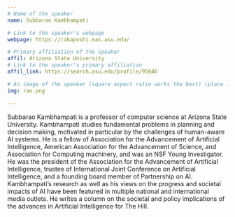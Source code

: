 ```yaml
---
# Name of the speaker
name: Subbarao Kambhampati

# Link to the speaker's webpage
webpage: https://rakaposhi.eas.asu.edu/

# Primary affiliation of the speaker
affil: Arizona State University
# Link to the speaker's primary affiliation
affil_link: https://search.asu.edu/profile/95646

# An image of the speaker (square aspect ratio works the best) (place in the `assets/img/speakers` directory)
img: rao.png

---
```


<!-- Whatever you write below will show up as the speaker's bio -->

Subbarao Kambhampati is a professor of computer science at Arizona State University. Kambhampati studies fundamental problems in planning and decision making, motivated in particular by the challenges of human-aware AI systems. He is a fellow of Association for the Advancement of Artificial Intelligence, American Association for the Advancement of Science,  and Association for Computing machinery, and was an NSF Young Investigator. He was the president of the Association for the Advancement of Artificial Intelligence, trustee of International Joint Conference on Artificial Intelligence, and a founding board member of Partnership on AI. Kambhampati’s research as well as his views on the progress and societal impacts of AI have been featured in multiple national and international media outlets. He writes a column on the societal and policy implications of the advances in Artificial Intelligence for The Hill.
